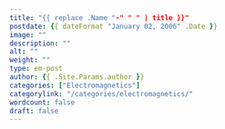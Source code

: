 ```yaml
---
title: "{{ replace .Name "-" " " | title }}"
postdate: {{ dateFormat "January 02, 2006" .Date }}
image: ""
description: ""
alt: ""
weight: ""
type: em-post
author: {{ .Site.Params.author }}
categories: ["Electromagnetics"]
categorylink: "/categories/electromagnetics/"
wordcount: false
draft: false
---
```

